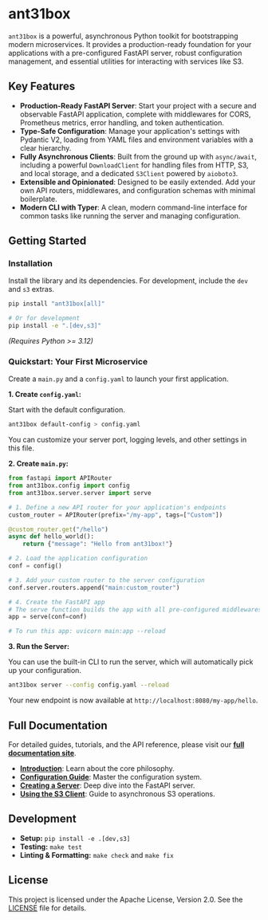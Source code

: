 # ant31box

`ant31box` is a powerful, asynchronous Python toolkit for bootstrapping modern microservices. It provides a production-ready foundation for your applications with a pre-configured FastAPI server, robust configuration management, and essential utilities for interacting with services like S3.

## Key Features

-   **Production-Ready FastAPI Server**: Start your project with a secure and observable FastAPI application, complete with middlewares for CORS, Prometheus metrics, error handling, and token authentication.
-   **Type-Safe Configuration**: Manage your application's settings with Pydantic V2, loading from YAML files and environment variables with a clear hierarchy.
-   **Fully Asynchronous Clients**: Built from the ground up with `async/await`, including a powerful `DownloadClient` for handling files from HTTP, S3, and local storage, and a dedicated `S3Client` powered by `aioboto3`.
-   **Extensible and Opinionated**: Designed to be easily extended. Add your own API routers, middlewares, and configuration schemas with minimal boilerplate.
-   **Modern CLI with Typer**: A clean, modern command-line interface for common tasks like running the server and managing configuration.

## Getting Started

### Installation

Install the library and its dependencies. For development, include the `dev` and `s3` extras.

```bash
pip install "ant31box[all]"

# Or for development
pip install -e ".[dev,s3]"
```

*(Requires Python >= 3.12)*

### Quickstart: Your First Microservice

Create a `main.py` and a `config.yaml` to launch your first application.

**1. Create `config.yaml`:**

Start with the default configuration.

```bash
ant31box default-config > config.yaml
```
You can customize your server port, logging levels, and other settings in this file.

**2. Create `main.py`:**

```python
from fastapi import APIRouter
from ant31box.config import config
from ant31box.server.server import serve

# 1. Define a new API router for your application's endpoints
custom_router = APIRouter(prefix="/my-app", tags=["Custom"])

@custom_router.get("/hello")
async def hello_world():
    return {"message": "Hello from ant31box!"}

# 2. Load the application configuration
conf = config()

# 3. Add your custom router to the server configuration
conf.server.routers.append("main:custom_router")

# 4. Create the FastAPI app
# The serve function builds the app with all pre-configured middlewares
app = serve(conf=conf)

# To run this app: uvicorn main:app --reload
```

**3. Run the Server:**

You can use the built-in CLI to run the server, which will automatically pick up your configuration.

```bash
ant31box server --config config.yaml --reload
```
Your new endpoint is now available at `http://localhost:8080/my-app/hello`.

## Full Documentation

For detailed guides, tutorials, and the API reference, please visit our **[full documentation site](https://ant31.github.io/ant31box)**.

-   **[Introduction](./docs/introduction/what-is-ant31box.md)**: Learn about the core philosophy.
-   **[Configuration Guide](./docs/guides/configuration.md)**: Master the configuration system.
-   **[Creating a Server](./docs/guides/server.md)**: Deep dive into the FastAPI server.
-   **[Using the S3 Client](./docs/guides/s3-client.md)**: Guide to asynchronous S3 operations.

## Development

-   **Setup:** `pip install -e .[dev,s3]`
-   **Testing:** `make test`
-   **Linting & Formatting:** `make check` and `make fix`

## License

This project is licensed under the Apache License, Version 2.0. See the [LICENSE](LICENSE) file for details.
